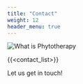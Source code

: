 ```yaml
---
title: "Contact"
weight: 12
header_menu: true
---
```

![What is Phytotherapy](/images/what_is_phytotherapy.jpg)

{{<contact_list>}}


Let us get in touch!
